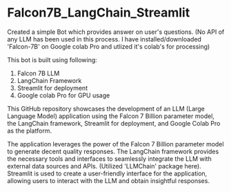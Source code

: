 # Falcon7B_LangChain_Streamlit

Created a simple Bot which provides answer on user's questions.
(No API of any LLM has been used in this process. I have installed/downloaded 'Falcon-7B' on Google colab Pro and utlized it's colab's  for processing)

This bot is built using following:
1. Falcon 7B LLM
2. LangChain Framework
3. Streamlit for deployment
4. Google colab Pro for GPU usage

This GitHub repository showcases the development of an LLM (Large Language Model) application using the Falcon 7 Billion parameter model, the LangChain framework, Streamlit for deployment, and Google Colab Pro as the platform.

The application leverages the power of the Falcon 7 Billion parameter model to generate decent quality responses.
The LangChain framework provides the necessary tools and interfaces to seamlessly integrate the LLM with external data sources and APIs. (Utilized 'LLMChain' package here).
Streamlit is used to create a user-friendly interface for the application, allowing users to interact with the LLM and obtain insightful responses.
